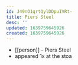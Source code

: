 ```yaml
---
id: J49nO1qrtQylDDpuIVRt-
title: Piers Steel
desc: ''
updated: 1639759645926
created: 1639759645926
---
```



- [[person]] - Piers Steel
- appeared 1x at the stoa
